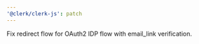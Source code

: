 ```yaml
---
'@clerk/clerk-js': patch
---
```


Fix redirect flow for OAuth2 IDP flow with email_link verification.

